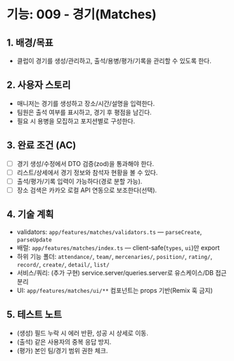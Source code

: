 # 기능: 009 - 경기(Matches)

## 1. 배경/목표
- 클럽이 경기를 생성/관리하고, 출석/용병/평가/기록을 관리할 수 있도록 한다.

## 2. 사용자 스토리
- 매니저는 경기를 생성하고 장소/시간/설명을 입력한다.
- 팀원은 출석 여부를 표시하고, 경기 후 평점을 남긴다.
- 필요 시 용병을 모집하고 포지션별로 구성한다.

## 3. 완료 조건 (AC)
- [ ] 경기 생성/수정에서 DTO 검증(zod)을 통과해야 한다.
- [ ] 리스트/상세에서 경기 정보와 참석자 현황을 볼 수 있다.
- [ ] 출석/평가/기록 입력이 가능하다(경로 분할 가능).
- [ ] 장소 검색은 카카오 로컬 API 연동으로 보조한다(선택).

## 4. 기술 계획
- validators: `app/features/matches/validators.ts` — `parseCreate`, `parseUpdate`
- 배럴: `app/features/matches/index.ts` — client-safe(`types`, `ui`)만 export
- 하위 기능 폴더: `attendance/`, `team/`, `mercenaries/`, `position/`, `rating/`, `record/`, `create/`, `detail/`, `list/`
- 서비스/쿼리: (추가 구현) service.server/queries.server로 유스케이스/DB 접근 분리
- UI: `app/features/matches/ui/**` 컴포넌트는 props 기반(Remix 훅 금지)

## 5. 테스트 노트
- (생성) 필드 누락 시 에러 반환, 성공 시 상세로 이동.
- (출석) 같은 사용자의 중복 응답 방지.
- (평가) 본인 팀/경기 범위 권한 체크.

